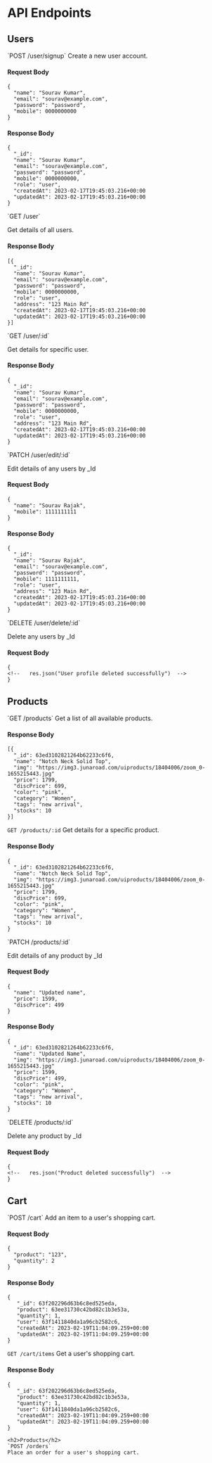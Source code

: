 <h1>API Endpoints</h1>
<h2>Users</h2>
`POST /user/signup`
Create a new user account.

<h4>Request Body</h4>

```
{
  "name": "Sourav Kumar",
  "email": "sourav@example.com",
  "password": "password",
  "mobile": 0000000000
}
```
<h4>Response Body</h4>

```
{
  "_id":
  "name": "Sourav Kumar",
  "email": "sourav@example.com",
  "password": "password",
  "mobile": 0000000000,
  "role": "user",
  "createdAt": 2023-02-17T19:45:03.216+00:00
  "updatedAt": 2023-02-17T19:45:03.216+00:00
}
```

<p>`GET /user`</p>
Get details of all users.

<h4>Response Body</h4>

```
[{
  "_id":
  "name": "Sourav Kumar",
  "email": "sourav@example.com",
  "password": "password",
  "mobile": 0000000000,
  "role": "user",
  "address": "123 Main Rd",
  "createdAt": 2023-02-17T19:45:03.216+00:00
  "updatedAt": 2023-02-17T19:45:03.216+00:00
}]
```

<p>`GET /user/:id`</p>
Get details for specific user.

<h4>Response Body</h4>

```
{
  "_id":
  "name": "Sourav Kumar",
  "email": "sourav@example.com",
  "password": "password",
  "mobile": 0000000000,
  "role": "user",
  "address": "123 Main Rd",
  "createdAt": 2023-02-17T19:45:03.216+00:00
  "updatedAt": 2023-02-17T19:45:03.216+00:00
}
```


<p>`PATCH /user/edit/:id`</p>
Edit details of any users by _Id

<h4>Request Body</h4>

```
{
  "name": "Sourav Rajak",
  "mobile": 1111111111
}
```

<h4>Response Body</h4>

```
{
  "_id":
  "name": "Sourav Rajak",
  "email": "sourav@example.com",
  "password": "password",
  "mobile": 1111111111,
  "role": "user",
  "address": "123 Main Rd",
  "createdAt": 2023-02-17T19:45:03.216+00:00
  "updatedAt": 2023-02-17T19:45:03.216+00:00
}
```

<p>`DELETE /user/delete/:id`</p>
Delete any users by _Id

<h4>Request Body</h4>

```
{
<!--   res.json("User profile deleted successfully")  -->
}
```

<h2>Products</h2>
`GET /products`
Get a list of all available products.

<h4>Response Body</h4>

```
[{
  "_id": 63ed3102821264b62233c6f6,
  "name": "Notch Neck Solid Top",
  "img": "https://img3.junaroad.com/uiproducts/18404006/zoom_0-1655215443.jpg"
  "price": 1799,
  "discPrice": 699,
  "color": "pink",
  "category": "Women",
  "tags": "new arrival",
  "stocks": 10
}]
```

`GET /products/:id`
Get details for a specific product.

<h4>Response Body</h4>

```
{
  "_id": 63ed3102821264b62233c6f6,
  "name": "Notch Neck Solid Top",
  "img": "https://img3.junaroad.com/uiproducts/18404006/zoom_0-1655215443.jpg"
  "price": 1799,
  "discPrice": 699,
  "color": "pink",
  "category": "Women",
  "tags": "new arrival",
  "stocks": 10
}
```
<p>`PATCH /products/:id`</p>
Edit details of any product by _Id

<h4>Request Body</h4>

```
{
  "name": "Updated name",
  "price": 1599,
  "discPrice": 499 
}
```

<h4>Response Body</h4>

```
{
  "_id": 63ed3102821264b62233c6f6,
  "name": "Updated Name",
  "img": "https://img3.junaroad.com/uiproducts/18404006/zoom_0-1655215443.jpg"
  "price": 1599,
  "discPrice": 499,
  "color": "pink",
  "category": "Women",
  "tags": "new arrival",
  "stocks": 10
}
```

<p>`DELETE /products/:id`</p>
Delete any product by _Id

<h4>Request Body</h4>

```
{
<!--   res.json("Product deleted successfully")  -->
}
```

<h2>Cart</h2>
`POST /cart`
Add an item to a user's shopping cart.


<h4>Request Body</h4>

```
{
  "product": "123",
  "quantity": 2
}
```

<h4>Response Body</h4>

```
{
   "_id": 63f202296d63b6c8ed525eda,
   "product": 63ee31730c42bd82c1b3e53a,
   "quantity": 1,
   "user": 63f1411840da1a96cb2582c6,
   "createdAt": 2023-02-19T11:04:09.259+00:00
   "updatedAt": 2023-02-19T11:04:09.259+00:00
}
```

`GET /cart/items`
Get a user's shopping cart.

<h4>Response Body</h4>

```
{
   "_id": 63f202296d63b6c8ed525eda,
   "product": 63ee31730c42bd82c1b3e53a,
   "quantity": 1,
   "user": 63f1411840da1a96cb2582c6,
   "createdAt": 2023-02-19T11:04:09.259+00:00
   "updatedAt": 2023-02-19T11:04:09.259+00:00
}

<h2>Products</h2>
`POST /orders`
Place an order for a user's shopping cart.
